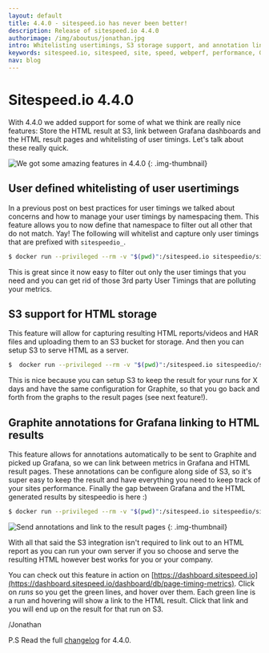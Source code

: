 ```yaml
---
layout: default
title: 4.4.0 - sitespeed.io has never been better!
description: Release of sitespeed.io 4.4.0
authorimage: /img/aboutus/jonathan.jpg
intro: Whitelisting usertimings, S3 storage support, and annotation linking for Grafana to results oh my!
keywords: sitespeed.io, sitespeed, site, speed, webperf, performance, Grafana, S3
nav: blog
---
```


# Sitespeed.io 4.4.0

With 4.4.0 we added support for some of what we think are really nice features: Store the HTML result at S3, link between Grafana dashboards and the HTML result pages and whitelisting of user timings. Let's talk about these really quick.

![We got some amazing features in 4.4.0]({{site.baseurl}}/img/happy.gif)
{: .img-thumbnail}

## User defined whitelisting of  user usertimings

In a previous post on best practices for user timings we talked about concerns and how to manage your user timings by namespacing them. This feature
allows you to now define that namespace to filter out all other that do not match. Yay! The following will whitelist and capture only user timings that are prefixed with `sitespeedio_`.

~~~ bash
$ docker run --privileged --rm -v "$(pwd)":/sitespeed.io sitespeedio/sitespeed.io --userTimingWhitelist "^sitespeedio_" https://www.sitespeed.io/
~~~


This is great since it now easy to filter out only the user timings that you need and you can get rid of those 3rd party User Timings that are polluting your metrics.


## S3 support for HTML storage

This feature will allow for capturing resulting HTML reports/videos and HAR files and uploading them to an S3 bucket for storage. And then you can setup S3 to serve HTML as a server.


~~~ bash
$  docker run --privileged --rm -v "$(pwd)":/sitespeed.io sitespeedio/sitespeed.io -b firefox -n 1 --graphite.host <location to your graphite instance> --resultBaseURL https://example.yoursite.com --s3.key <insert key here> --s3.secret <insert secret here> --s3.bucketname <insert your bucket name here> https://www.sitespeed.io/
~~~

This is nice because you can setup S3 to keep the result for your runs for X days and have the same configuration for Graphite, so that you go back and forth from the graphs to the result pages (see next feature!).


## Graphite annotations for Grafana linking to HTML results

This feature allows for annotations automatically to be sent to Graphite and picked up Grafana, so we can link between metrics in Grafana and HTML result pages. These annotations can be configure along side of S3, so it's super easy to keep the result and have everything you need to keep track of your sites performance. Finally the gap between Grafana and the HTML generated results by sitespeedio is here :)

~~~ bash
$ docker run --privileged --rm -v "$(pwd)":/sitespeed.io sitespeedio/sitespeed.io -b firefox -n 1 --resultBaseURL https://example.yoursite.com https://www.sitespeed.io/
~~~

![Send annotations and link to the result pages]({{site.baseurl}}/img/annotations-example.png)
{: .img-thumbnail}

With all that said the S3 integration
isn't required to link out to an HTML report as you can run your own server if you so choose and serve the resulting HTML however best works for you or your company.

You can check out this feature in action on [https://dashboard.sitespeed.io](https://dashboard.sitespeed.io/dashboard/db/page-timing-metrics). Click on *runs* so you get the green lines, and hover over them. Each green line is a run and hovering will show a link to the HTML result. Click that link and you will end up on the result for that run on S3.

/Jonathan

P.S Read the full [changelog](https://github.com/sitespeedio/sitespeed.io/blob/master/CHANGELOG.md) for 4.4.0.
